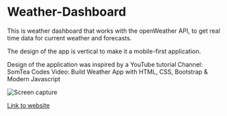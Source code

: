 # Weather-Dashboard

This is weather dashboard that works with the openWeather API, to get real time data for current weather and forecasts.

The design of the app is vertical to make it a mobile-first application.

Design of the application was inspired by a YouTube tutorial 
Channel:  SomTea Codes Video: Build Weather App with HTML, CSS, Bootstrap & Modern Javascript

![Screen capture](./img/ScreenCapture.jpg)

[Link to website](https://00anp.github.io/Weather-Dashboard/)